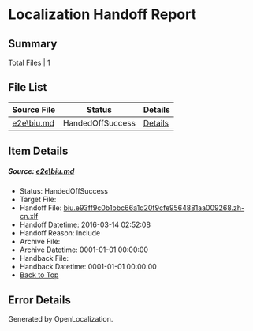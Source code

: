 # <a name='report-top'></a> Localization Handoff Report

## Summary
 Total Files | 1

## File List
 Source File | Status | Details 
 ----------- | ------ | ------- 
 [e2e\biu.md](https://github.com/OpenLocalizationTest/oltest/blob/ad4c64995394bcc1093b78d1db38e5afaccdc83c/e2e/biu.md) | HandedOffSuccess | [Details](#2e9ccb97b4c7ab7c6711510a582f4b1d25598a771)

## Item Details
##### <a name='2e9ccb97b4c7ab7c6711510a582f4b1d25598a771'></a> Source: [e2e\biu.md](https://github.com/OpenLocalizationTest/oltest/blob/ad4c64995394bcc1093b78d1db38e5afaccdc83c/e2e/biu.md)
* Status: HandedOffSuccess
* Target File: 
* Handoff File: [biu.e93ff9c0b1bbc66a1d20f9cfe9564881aa009268.zh-cn.xlf](https://github.com/OpenLocalizationTestOrg/olhandoff/blob/ba80e4b85f318b9bb447643fb39bcd3098b4046b/ol-handoff/OpenLocalizationTestOrg/oltest.zh-cn/yuwzho/ht/biu.e93ff9c0b1bbc66a1d20f9cfe9564881aa009268.zh-cn.xlf)
* Handoff Datetime: 2016-03-14 02:52:08
* Handoff Reason: Include
* Archive File: 
* Archive Datetime: 0001-01-01 00:00:00
* Handback File: 
* Handback Datetime: 0001-01-01 00:00:00
* [Back to Top](#report-top)


## Error Details

Generated by OpenLocalization.
